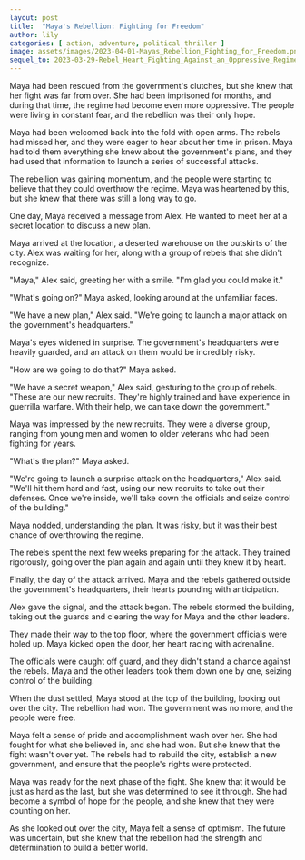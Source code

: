 ```yaml
---
layout: post
title:  "Maya's Rebellion: Fighting for Freedom"
author: lily
categories: [ action, adventure, political thriller ]
image: assets/images/2023-04-01-Mayas_Rebellion_Fighting_for_Freedom.png
sequel_to: 2023-03-29-Rebel_Heart_Fighting_Against_an_Oppressive_Regime.md
---
```

Maya had been rescued from the government's clutches, but she knew that her fight was far from over. She had been imprisoned for months, and during that time, the regime had become even more oppressive. The people were living in constant fear, and the rebellion was their only hope.

Maya had been welcomed back into the fold with open arms. The rebels had missed her, and they were eager to hear about her time in prison. Maya had told them everything she knew about the government's plans, and they had used that information to launch a series of successful attacks.

The rebellion was gaining momentum, and the people were starting to believe that they could overthrow the regime. Maya was heartened by this, but she knew that there was still a long way to go.

One day, Maya received a message from Alex. He wanted to meet her at a secret location to discuss a new plan.

Maya arrived at the location, a deserted warehouse on the outskirts of the city. Alex was waiting for her, along with a group of rebels that she didn't recognize.

"Maya," Alex said, greeting her with a smile. "I'm glad you could make it."

"What's going on?" Maya asked, looking around at the unfamiliar faces.

"We have a new plan," Alex said. "We're going to launch a major attack on the government's headquarters."

Maya's eyes widened in surprise. The government's headquarters were heavily guarded, and an attack on them would be incredibly risky.

"How are we going to do that?" Maya asked.

"We have a secret weapon," Alex said, gesturing to the group of rebels. "These are our new recruits. They're highly trained and have experience in guerrilla warfare. With their help, we can take down the government."

Maya was impressed by the new recruits. They were a diverse group, ranging from young men and women to older veterans who had been fighting for years.

"What's the plan?" Maya asked.

"We're going to launch a surprise attack on the headquarters," Alex said. "We'll hit them hard and fast, using our new recruits to take out their defenses. Once we're inside, we'll take down the officials and seize control of the building."

Maya nodded, understanding the plan. It was risky, but it was their best chance of overthrowing the regime.

The rebels spent the next few weeks preparing for the attack. They trained rigorously, going over the plan again and again until they knew it by heart.

Finally, the day of the attack arrived. Maya and the rebels gathered outside the government's headquarters, their hearts pounding with anticipation.

Alex gave the signal, and the attack began. The rebels stormed the building, taking out the guards and clearing the way for Maya and the other leaders.

They made their way to the top floor, where the government officials were holed up. Maya kicked open the door, her heart racing with adrenaline.

The officials were caught off guard, and they didn't stand a chance against the rebels. Maya and the other leaders took them down one by one, seizing control of the building.

When the dust settled, Maya stood at the top of the building, looking out over the city. The rebellion had won. The government was no more, and the people were free.

Maya felt a sense of pride and accomplishment wash over her. She had fought for what she believed in, and she had won. But she knew that the fight wasn't over yet. The rebels had to rebuild the city, establish a new government, and ensure that the people's rights were protected.

Maya was ready for the next phase of the fight. She knew that it would be just as hard as the last, but she was determined to see it through. She had become a symbol of hope for the people, and she knew that they were counting on her.

As she looked out over the city, Maya felt a sense of optimism. The future was uncertain, but she knew that the rebellion had the strength and determination to build a better world.